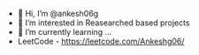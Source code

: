 - 👋 Hi, I’m @ankesh06g
- 👀 I’m interested in Reasearched based projects
- 🌱 I’m currently learning ...
- LeetCode - https://leetcode.com/Ankeshg06/

